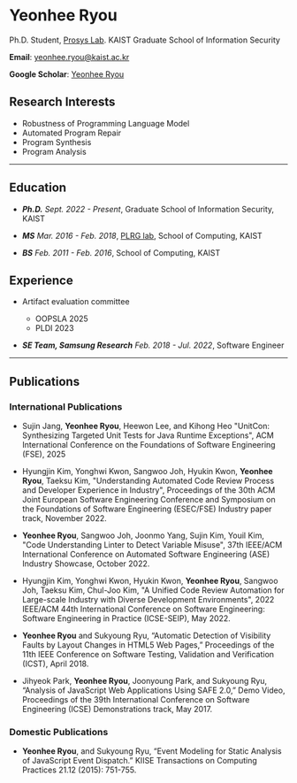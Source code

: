 # Yeonhee Ryou

Ph.D. Student, [Prosys Lab](https://prosys.kaist.ac.kr/).
KAIST Graduate School of Information Security

**Email**: yeonhee.ryou@kaist.ac.kr

**Google Scholar**: [Yeonhee Ryou](https://scholar.google.com/citations?user=7vnGwg0AAAAJ&hl=ko)

## Research Interests
* Robustness of Programming Language Model
* Automated Program Repair
* Program Synthesis
* Program Analysis

---

## Education
* ***Ph.D.***
*Sept. 2022 - Present*,
Graduate School of Information Security, KAIST

* ***MS***
*Mar. 2016 - Feb. 2018*,
[PLRG lab](https://plrg.kaist.ac.kr/), School of Computing, KAIST

* ***BS***
*Feb. 2011 - Feb. 2016*,
School of Computing, KAIST

## Experience

* Artifact evaluation committee
  * OOPSLA 2025
  * PLDI 2023

* ***SE Team, Samsung Research***
*Feb. 2018 - Jul. 2022*,
Software Engineer

---

## Publications
### International Publications

* Sujin Jang, **Yeonhee Ryou**, Heewon Lee, and Kihong Heo
"UnitCon: Synthesizing Targeted Unit Tests for Java Runtime Exceptions",
ACM International Conference on the Foundations of Software Engineering (FSE), 2025

* Hyungjin Kim, Yonghwi Kwon, Sangwoo Joh, Hyukin Kwon, **Yeonhee Ryou**, Taeksu Kim,
"Understanding Automated Code Review Process and Developer Experience in Industry",
Proceedings of the 30th ACM Joint European Software Engineering Conference and Symposium on the Foundations of Software Engineering
(ESEC/FSE) Industry paper track,
November 2022.

* **Yeonhee Ryou**, Sangwoo Joh, Joonmo Yang, Sujin Kim, Youil Kim,
"Code Understanding Linter to Detect Variable Misuse",
37th IEEE/ACM International Conference on Automated Software Engineering (ASE) Industry Showcase,
October 2022.

* Hyungjin Kim, Yonghwi Kwon, Hyukin Kwon, **Yeonhee Ryou**, Sangwoo Joh, Taeksu Kim, Chul-Joo Kim,
"A Unified Code Review Automation for Large-scale Industry with Diverse Development Environments",
2022 IEEE/ACM 44th International Conference on Software Engineering: Software Engineering in Practice (ICSE-SEIP),
May 2022.

* **Yeonhee Ryou** and Sukyoung Ryu,
“Automatic Detection of Visibility Faults by Layout Changes in HTML5 Web Pages,”
Proceedings of the 11th IEEE Conference on Software Testing, Validation and Verification (ICST),
April 2018.

* Jihyeok Park, **Yeonhee Ryou**, Joonyoung Park, and Sukyoung Ryu,
“Analysis of JavaScript Web Applications Using SAFE 2.0,” Demo Video,
Proceedings of the 39th International Conference on Software Engineering (ICSE) Demonstrations track,
May 2017.

### Domestic Publications
* **Yeonhee Ryou**, and Sukyoung Ryu,
“Event Modeling for Static Analysis of JavaScript Event Dispatch.”
KIISE Transactions on Computing Practices 21.12 (2015): 751-755.
